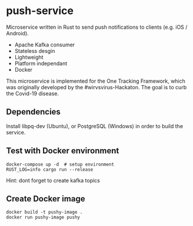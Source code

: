 # push-service
Microservice written in Rust to send push notifications to clients (e.g. iOS / Android).
- Apache Kafka consumer
- Stateless desgin
- Lightweight
- Platform independant
- Docker
  
This microservice is implemented for the One Tracking Framework, which was originally developed by the #wirvsvirus-Hackaton. The goal is to curb the Covid-19 disease.

## Dependencies
Install libpq-dev (Ubuntu), or PostgreSQL (Windows) in order to build the service.

## Test with Docker environment
```
docker-compose up -d  # setup environment
RUST_LOG=info cargo run --release
```
Hint: dont forget to create kafka topics

## Create Docker image
```
docker build -t pushy-image .
docker run pushy-image pushy
```

